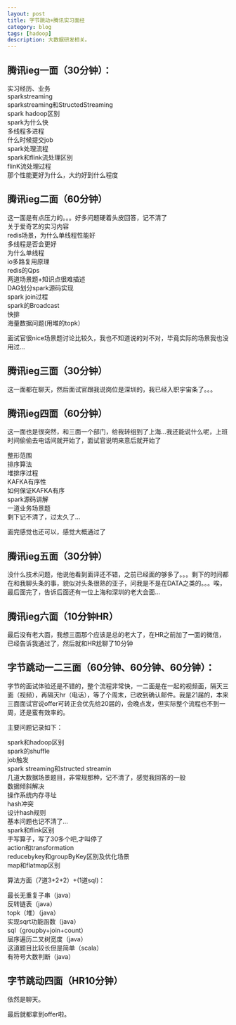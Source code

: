 ```yaml
---
layout: post
title: 字节跳动+腾讯实习面经
category: blog
tags: [hadoop]
description: 大数据研发相关。
---
```



## 腾讯ieg一面（30分钟）：

实习经历、业务   
sparkstreaming       
sparkstreaming和StructedStreaming               
spark hadoop区别          
spark为什么快                   
多线程多进程          
什么时候提交job               
spark处理流程           
spark和flink流处理区别            
flinK流处理过程                
那个性能更好为什么，大约好到什么程度                  
                              
## 腾讯ieg二面（60分钟）               
                               
这一面是有点压力的。。。好多问题硬着头皮回答，记不清了                             
关于爱奇艺的实习内容             
redis场景，为什么单线程性能好                
多线程是否会更好                                 
为什么单线程          
io多路复用原理                  
redis的Qps            
两道场景题+知识点很难描述             
DAG划分spark源码实现                
spark join过程               
spark的Broadcast              
快排              
海量数据问题(用堆的topk）                        

面试官很nice场景题讨论比较久，我也不知道说的对不对，毕竟实际的场景我也没用过...

## 腾讯ieg三面（30分钟）                                  

这一面都在聊天，然后面试官跟我说岗位是深圳的，我已经入职宇宙条了。。。                     

## 腾讯ieg四面（60分钟）                               

这一面也是很突然，和三面一个部门，给我转组到了上海...我还能说什么呢，上班时间偷偷去电话间就开始了，面试官说明来意后就开始了               

整形范围           
排序算法              
堆排序过程             
KAFKA有序性                 
如何保证KAFKA有序                 
spark源码讲解             
一道业务场景题                 
剩下记不清了，过太久了...                     

面完感觉也还可以，感觉大概通过了               
                 
## 腾讯ieg五面（30分钟）              
                  
没什么技术问题，他说他看到面评还不错，之前已经面的够多了。。。剩下的时间都在和我聊头条的事，貌似对头条很熟的亚子，问我是不是在DATA之类的。。。唉，最后面完了，告诉后面还有一位上海和深圳的老大会面...                                               

## 腾讯ieg六面（10分钟HR）                    

最后没有老大面，我想三面那个应该是总的老大了，在HR之前加了一面的微信，已经告诉我通过了，然后就和HR尬聊了10分钟             
                  

                          
## 字节跳动一二三面（60分钟、60分钟、60分钟）：                   
              
字节的面试体验还是不错的，整个流程非常快，一二面是在一起的视频面，隔天三面（视频），再隔天hr（电话），等了个周末，已收到确认邮件。我是21届的，本来三面面试官说offer可转正会优先给20届的，会晚点发，但实际整个流程也不到一周，还是蛮有效率的。            
   
主要问题记录如下：                            
   
spark和hadoop区别                             
spark的shuffle                      
job触发             
spark streaming和structed streamin                      
几道大数据场景题目，非常规那种，记不清了，感觉我回答的一般                            
数据倾斜解决                            
操作系统内存寻址           
hash冲突            
设计hash规则                    
基本问题也记不清了...             
spark和flink区别                        
手写算子，写了30多个吧,才叫停了                
action和transformation                  
reducebykey和groupByKey区别及优化场景                           
map和flatmap区别                               
                              
算法方面（7道3+2+2）+(1道sql)：

最长无重复子串（java）     
反转链表（java）                                 
topk（堆）（java）                                          
实现sqrt功能函数（java）                                        
sql（groupby+join+count）                                             
层序遍历二叉树宽度（java）                                                        
这道题目比较长但是简单（scala）                                                       
有符号大数判断（java）                                          
                                                        

## 字节跳动四面（HR10分钟）                        
                 
依然是聊天。                       
                          
最后就都拿到offer啦。
           


